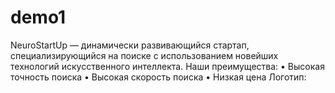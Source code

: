 # demo1
NeuroStartUp — динамически развивающийся стартап, специализирующийся на поиске с использованием новейших технологий искусственного интеллекта. Наши преимущества:
•	Высокая точность поиска
•	Высокая скорость поиска
•	Низкая цена
Логотип:
 
